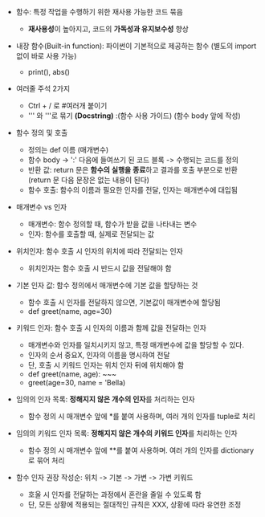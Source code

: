 - 함수: 특정 작업을 수행하기 위한 재사용 가능한 코드 묶음
  - **재사용성**이 높아지고, 코드의 **가독성과 유지보수성** 향상
 
- 내장 함수(Built-in function): 파이썬이 기본적으로 제공하는 함수 (별도의 import 없이 바로 사용 가능)
  - print(), abs()
 
- 여러줄 주석 2가지
  - Ctrl + / 로 #여러개 붙이기
  - ''' 와 '''로 묶기 **(Docstring)** :(함수 사용 가이드) (함수 body 앞에 작성)
 
- 함수 정의 및 호출
  - 정의는 def 이름 (매개변수)
  - 함수 body -> ':' 다음에 들여쓰기 된 코드 블록 -> 수행되는 코드를 정의
  - 반환 값: return 문은 **함수의 실행을 종료**하고 결과를 호출 부분으로 반환 (return 문 다음 문장은 없는 내용이 된다)
  - 함수 호출: 함수의 이름과 필요한 인자를 전달, 인자는 매개변수에 대입됨
    
- 매개변수 vs 인자
  - 매개변수: 함수 정의할 때, 함수가 받을 값을 나타내는 변수
  - 인자: 함수를 호출할 때, 실제로 전달되는 값

- 위치인자: 함수 호출 시 인자의 위치에 따라 전달되는 인자
  - 위치인자는 함수 호출 시 반드시 값을 전달해야 함

- 기본 인자 값: 함수 정의에서 매개변수에 기본 값을 할당하는 것
  - 함수 호출 시 인자를 전달하지 않으면, 기본값이 매개변수에 할당됨
  - def greet(name, age=30)
 
- 키워드 인자: 함수 호출 시 인자의 이름과 함께 값을 전달하는 인자
  - 매개변수와 인자를 일치시키지 않고, 특정 매개변수에 값을 할당할 수 있다.
  - 인자의 순서 중요X, 인자의 이름을 명시하여 전달
  - 단, 호출 시 키워드 인자는 위치 인자 뒤에 위치해야 함
  - def greet(name, age): ~~~
  - greet(age=30, name = 'Bella)

- 임의의 인자 목록: **정해지지 않은 개수의 인자**를 처리하는 인자
  - 함수 정의 시 매개변수 앞에 *를 붙여 사용하며, 여러 개의 인자를 tuple로 처리

- 임의의 키워드 인자 목록: **정해지지 않은 개수의 키워드 인자**를 처리하는 인자
  - 함수 정의 시 매개변수 앞에 **를 붙여 사용하며. 여러 개의 인자를 dictionary로 묶어 처리
 
- 함수 인자 권장 작성순: 위치 -> 기본 -> 가변 -> 가변 키워드
  - 호울 시 인자를 전달하는 과정에서 혼란을 줄일 수 있도록 함
  - 단, 모든 상황에 적용되는 절대적인 규칙은 XXX, 상황에 따라 유연한 조정
